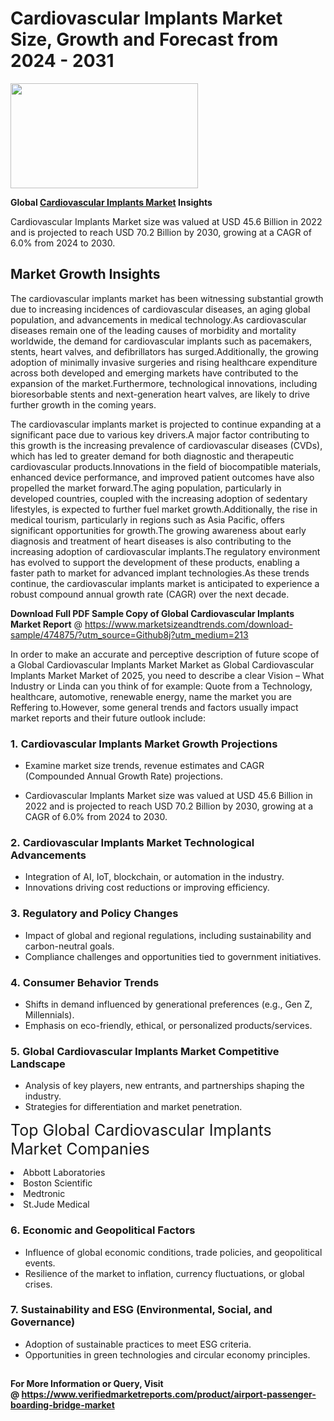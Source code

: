 <H1>Cardiovascular Implants Market Size, Growth and Forecast from 2024 - 2031</H1><img class="aligncenter size-medium wp-image-584254" src="https://thirdeyenews.in/wp-content/uploads/2024/09/Global-Market-Research-300x168.jpeg" alt="" width="300" height="168" /><p><strong>Global&nbsp;<a href="https://www.marketsizeandtrends.com/download-sample/474875/?utm_source=Github8j?utm_medium=213">Cardiovascular Implants Market</a> Insights</strong></p><p>Cardiovascular Implants Market size was valued at USD 45.6 Billion in 2022 and is projected to reach USD 70.2 Billion by 2030, growing at a CAGR of 6.0% from 2024 to 2030.</p><p><h2>Market Growth Insights</h2> <p>The cardiovascular implants market has been witnessing substantial growth due to increasing incidences of cardiovascular diseases, an aging global population, and advancements in medical technology.As cardiovascular diseases remain one of the leading causes of morbidity and mortality worldwide, the demand for cardiovascular implants such as pacemakers, stents, heart valves, and defibrillators has surged.Additionally, the growing adoption of minimally invasive surgeries and rising healthcare expenditure across both developed and emerging markets have contributed to the expansion of the market.Furthermore, technological innovations, including bioresorbable stents and next-generation heart valves, are likely to drive further growth in the coming years.</p> <p>The cardiovascular implants market is projected to continue expanding at a significant pace due to various key drivers.A major factor contributing to this growth is the increasing prevalence of cardiovascular diseases (CVDs), which has led to greater demand for both diagnostic and therapeutic cardiovascular products.Innovations in the field of biocompatible materials, enhanced device performance, and improved patient outcomes have also propelled the market forward.The aging population, particularly in developed countries, coupled with the increasing adoption of sedentary lifestyles, is expected to further fuel market growth.Additionally, the rise in medical tourism, particularly in regions such as Asia Pacific, offers significant opportunities for growth.The growing awareness about early diagnosis and treatment of heart diseases is also contributing to the increasing adoption of cardiovascular implants.The regulatory environment has evolved to support the development of these products, enabling a faster path to market for advanced implant technologies.As these trends continue, the cardiovascular implants market is anticipated to experience a robust compound annual growth rate (CAGR) over the next decade.</p> <p><span class=""><strong>Download Full PDF Sample Copy of Global Cardiovascular Implants Market Report</strong> @ <a href="https://www.marketsizeandtrends.com/download-sample/474875/?utm_source=Github8j?utm_medium=213" target="_blank">https://www.marketsizeandtrends.com/download-sample/474875/?utm_source=Github8j?utm_medium=213</a></span></p><p>In order to make an accurate and perceptive description of future scope of a Global&nbsp;Cardiovascular Implants Market Market as Global&nbsp;Cardiovascular Implants Market Market of 2025, you need to describe a clear Vision &ndash; What Industry or Linda can you think of for example: Quote from a Technology, healthcare, automotive, renewable energy, name the market you are Reffering to.However, some general trends and factors usually impact market reports and their future outlook include:</p><h3>1.&nbsp;<strong>Cardiovascular Implants Market Growth Projections</strong></h3><ul><li>Examine market size trends, revenue estimates and CAGR (Compounded Annual Growth Rate) projections.</li><li><p>Cardiovascular Implants Market size was valued at USD 45.6 Billion in 2022 and is projected to reach USD 70.2 Billion by 2030, growing at a CAGR of 6.0% from 2024 to 2030.</p></li></ul><h3>2.&nbsp;<strong>Cardiovascular Implants Market Technological Advancements</strong></h3><ul><li>Integration of AI, IoT, blockchain, or automation in the industry.</li><li>Innovations driving cost reductions or improving efficiency.</li></ul><h3>3.&nbsp;<strong>Regulatory and Policy Changes</strong></h3><ul><li>Impact of global and regional regulations, including sustainability and carbon-neutral goals.</li><li>Compliance challenges and opportunities tied to government initiatives.</li></ul><h3>4.&nbsp;<strong>Consumer Behavior Trends</strong></h3><ul><li>Shifts in demand influenced by generational preferences (e.g., Gen Z, Millennials).</li><li>Emphasis on eco-friendly, ethical, or personalized products/services.</li></ul><h3>5.&nbsp;<strong>Global Cardiovascular Implants Market Competitive Landscape</strong></h3><ul><li>Analysis of key players, new entrants, and partnerships shaping the industry.</li><li>Strategies for differentiation and market penetration.</li></ul><p data-pm-slice="1 1 []"><span style="color: inherit; font-family: inherit; font-size: 25px;">Top Global Cardiovascular Implants Market Companies</span></p><div class="" data-test-id=""><p><li>Abbott Laboratories</li><li> Boston Scientific</li><li> Medtronic</li><li> St.Jude Medical</li></p></div><h3>6.&nbsp;<strong>Economic and Geopolitical Factors</strong></h3><ul><li>Influence of global economic conditions, trade policies, and geopolitical events.</li><li>Resilience of the market to inflation, currency fluctuations, or global crises.</li></ul><h3>7.&nbsp;<strong>Sustainability and ESG (Environmental, Social, and Governance)</strong></h3><ul><li>Adoption of sustainable practices to meet ESG criteria.</li><li>Opportunities in green technologies and circular economy principles.</li></ul><h2><strong style="font-size: 14px;">For More Information or Query, Visit @&nbsp;</strong><a style="background-color: #ffffff; font-size: 14px;" href="https://www.marketsizeandtrends.com/report/cardiovascular-implants-market/" target="_blank">https://www.verifiedmarketreports.com/product/airport-passenger-boarding-bridge-market</a></h2>
